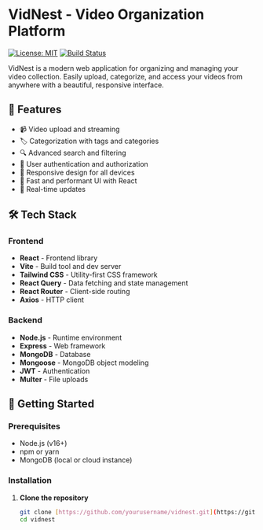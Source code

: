 # VidNest - Video Organization Platform

[![License: MIT](https://img.shields.io/badge/License-MIT-yellow.svg)](https://opensource.org/licenses/MIT)
[![Build Status](https://github.com/yourusername/vidnest/actions/workflows/ci.yml/badge.svg)](https://github.com/yourusername/vidnest/actions)

VidNest is a modern web application for organizing and managing your video collection. Easily upload, categorize, and access your videos from anywhere with a beautiful, responsive interface.

## 🌟 Features

- 📹 Video upload and streaming
- 🏷️ Categorization with tags and categories
- 🔍 Advanced search and filtering
- 👤 User authentication and authorization
- 📱 Responsive design for all devices
- 🚀 Fast and performant UI with React
- 🔄 Real-time updates

## 🛠 Tech Stack

### Frontend
- **React** - Frontend library
- **Vite** - Build tool and dev server
- **Tailwind CSS** - Utility-first CSS framework
- **React Query** - Data fetching and state management
- **React Router** - Client-side routing
- **Axios** - HTTP client

### Backend
- **Node.js** - Runtime environment
- **Express** - Web framework
- **MongoDB** - Database
- **Mongoose** - MongoDB object modeling
- **JWT** - Authentication
- **Multer** - File uploads

## 🚀 Getting Started

### Prerequisites

- Node.js (v16+)
- npm or yarn
- MongoDB (local or cloud instance)

### Installation

1. **Clone the repository**
   ```bash
   git clone [https://github.com/yourusername/vidnest.git](https://github.com/yourusername/vidnest.git)
   cd vidnest
